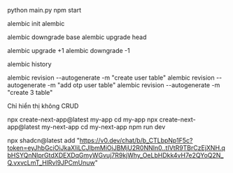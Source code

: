 <!-- uvicorn main:app --host 0.0.0.0 --port 8000 -->

python main.py
npm start

<!--  -->

<!-- Phân biệt thư viện và famework -->

<!-- Dùng alembic quản lý phiên bản SQL -->

alembic init alembic

alembic downgrade base
alembic upgrade head

alembic upgrade +1
alembic downgrade -1

alembic history

alembic revision --autogenerate -m "create user table"
alembic revision --autogenerate -m "add otp user table"
alembic revision --autogenerate -m "create 3 table"

<!-- CSS fe sau -->

Chỉ hiển thị không CRUD

<!--  -->
npx create-next-app@latest my-app
cd my-app
npx create-next-app@latest my-next-app
cd my-next-app
npm run dev

npx shadcn@latest add "https://v0.dev/chat/b/b_CTLbpNp1F5c?token=eyJhbGciOiJkaXIiLCJlbmMiOiJBMjU2R0NNIn0..tIVtR9TBrCzEjXNH.qbHSYQnNIprGtdXDEXDqGmyWGvuj7R9kjWhy_OeLbHDkk4vH7e2QYoQ2N_Q.vxvcLmT_HlRvl9JPCmUnuw"
